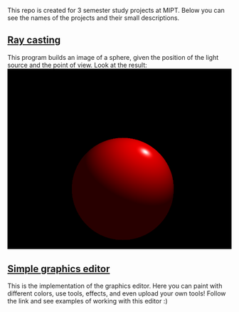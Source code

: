 
This repo is created for 3 semester study projects at MIPT. Below you can see the names of the projects and their small descriptions.

## [Ray casting](https://github.com/x-ENIAC/MIPT_projects_3_sem/tree/master/Ray-casting)

This program builds an image of a sphere, given the position of the light source and the point of view. Look at the result:
![sphere](https://github.com/x-ENIAC/MIPT_projects_3_sem/blob/master/Ray-casting/sphere.png)


## [Simple graphics editor](https://github.com/x-ENIAC/MIPT_projects_3_sem/tree/master/Graphics_editor)

This is the implementation of the graphics editor. Here you can paint with different colors, use tools, effects, and even upload your own tools! Follow the link and see examples of working with this editor :)
